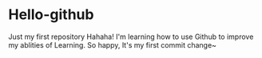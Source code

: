 # Hello-github
Just my first repository
Hahaha!
I'm learning how to use Github to improve my ablities of Learning.
So happy, It's my first commit change~
